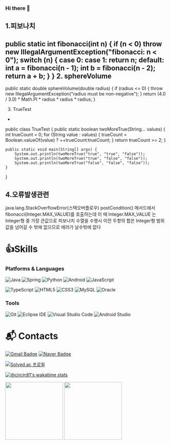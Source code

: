### Hi there 👋
1.피보나치
-
public static int fibonacci(int n) {
    if (n < 0) throw new IllegalArgumentException("fibonacci: n < 0");
    switch (n) {
        case 0:
        case 1:
            return n;
        default:
            int a = fibonacci(n - 1);
            int b = fibonacci(n - 2);
            return a + b;
    }
}
2. sphereVolume
-
 public static double sphereVolume(double radius) {
        if (radius <= 0) {
            throw new IllegalArgumentException("radius must be non-negative");
        }
        return (4.0 / 3.0) * Math.PI * radius * radius * radius;
    }

3. TrueTest
-
public class TrueTest {
    public static boolean twoMoreTrue(String... values) {
        int trueCount = 0;
        for (String value : values) {
            trueCount = Boolean.valueOf(value) ? ++trueCount:trueCount;
        }
        return trueCount >= 2;
    }

    public static void main(String[] args) {
        System.out.println(twoMoreTrue("true", "true", "false")); 
        System.out.println(twoMoreTrue("true", "false", "false")); 
        System.out.println(twoMoreTrue("false", "false", "false")); 
    }
}

4.오류발생관련
-
java.lang.StackOverflowError(스택오버플로우)
postCondition() 메서드에서 fibonacci(Integer.MAX_VALUE)를 호출하는데 이 때 Integer.MAX_VALUE 는 Integer형 중 가장 큰값으로 피보나치 수열을 수행시 이전 두항의 합은 Integer형 범위 값을 넘어갈 수 밖에 없으므로 에러가 날수밖에 없다

# 👍Skills
### Platforms & Languages
![Java](https://img.shields.io/badge/Java-007396.svg?&style=for-the-badge&logo=Java&logoColor=white)
![Spring](https://img.shields.io/badge/Spring-6DB33F.svg?&style=for-the-badge&logo=Spring&logoColor=white)
![Python](https://img.shields.io/badge/Python-3776AB.svg?&style=for-the-badge&logo=Python&logoColor=white)
![Android](https://img.shields.io/badge/Android-3DDC84.svg?&style=for-the-badge&logo=Android&logoColor=white)
![JavaScript](https://img.shields.io/badge/JavaScript-F7DF1E.svg?&style=for-the-badge&logo=JavaScript&logoColor=white)

![TypeScript](https://img.shields.io/badge/TypeScript-3178C6.svg?&style=for-the-badge&logo=TypeScript&logoColor=white)
![HTML5](https://img.shields.io/badge/HTML5-E34F26.svg?&style=for-the-badge&logo=HTML5&logoColor=white)
![CSS3](https://img.shields.io/badge/CSS3-1572B6.svg?&style=for-the-badge&logo=CSS3&logoColor=white)
![MySQL](https://img.shields.io/badge/MySQL-4479A1.svg?&style=for-the-badge&logo=MySQL&logoColor=white)
![Oracle](https://img.shields.io/badge/Oracle-F80000.svg?&style=for-the-badge&logo=Oracle&logoColor=white)

### Tools
![Git](https://img.shields.io/badge/Git-F05032.svg?&style=for-the-badge&logo=Git&logoColor=white)
![Eclipse IDE](https://img.shields.io/badge/Eclipse%20IDE-2C2255.svg?&style=for-the-badge&logo=Eclipse%20IDE&logoColor=white)
![Visual Studio Code](https://img.shields.io/badge/Visual%20Studio%20Code-007ACC.svg?&style=for-the-badge&logo=Visual%20Studio%20Code&logoColor=white)
![Android Studio](https://img.shields.io/badge/Android%20Studio-3DDC84.svg?&style=for-the-badge&logo=Android%20Studio&logoColor=white)

 
# :mailbox_with_mail: Contacts
[![Gmail Badge](https://img.shields.io/badge/Gmail-d14836?style=flat-square&logo=Gmail&logoColor=white&link=mailto:cjrcjrdl1@gmail.com)](mailto:kimsh1691@gmail.com)
[![Naver Badge](https://img.shields.io/badge/Naver-03C75A?style=flat-square&logo=Naver&logoColor=white&link=mailto:cjrcjrdl1@naver.com)](mailto:rlatngus1691@naver.com)

[![Solved.ac
프로필](http://mazassumnida.wtf/api/v2/generate_badge?boj=cjrcjrdl1)](https://solved.ac/cjrcjrdl1)

[![@cjrcjrdl1's wakatime stats](https://github-readme-stats.vercel.app/api/wakatime?username=@cjrcjrdl1)](https://github.com/anuraghazra/github-readme-stats)

<p>
  <img height="180em" src="https://github-readme-stats-sigma-five.vercel.app/api?username=cjrcjrdl1&show_icons=true&include_all_commits=true&bg_color=30,e96443,904e95&title_color=fff&text_color=fff">
  <img height="180em" src="https://github-readme-stats-sigma-five.vercel.app/api/top-langs/?username=cjrcjrdl1&layout=compact&bg_color=30,e96443,904e95&title_color=fff&text_color=fff">
</p>
<!--
**cjrcjrdl1/cjrcjrdl1** is a ✨ _special_ ✨ repository because its `README.md` (this file) appears on your GitHub profile.

Here are some ideas to get you started:



- 🔭 I’m currently working on ...
- 🌱 I’m currently learning ...
- 👯 I’m looking to collaborate on ...
- 🤔 I’m looking for help with ...
- 💬 Ask me about ...
- 📫 How to reach me: ...
- 😄 Pronouns: ...
- ⚡ Fun fact: ...
-->
